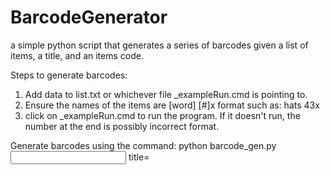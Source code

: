 # BarcodeGenerator
a simple python script that generates a series of barcodes given a list of items, a title, and an items code.


Steps to generate barcodes:
1. Add data to list.txt or whichever file _exampleRun.cmd is pointing to.
2. Ensure the names of the items are [word] [#]x format such as: hats 43x
3. click on _exampleRun.cmd to run the program. 
If it doesn't run, the number at the end is possibly incorrect format.


Generate barcodes using the command:
  python barcode_gen.py <input filepath> title=<title name> itemscode=<number 0-9>

example:
  python barcode_gen.py "items list (repo-ignored)/test.txt" title="random list" itemscode=7

